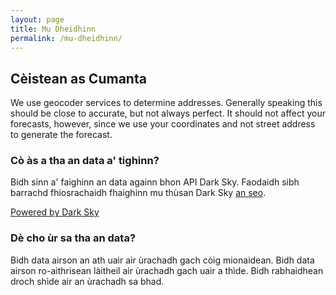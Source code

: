 ```yaml
---
layout: page
title: Mu Dheidhinn
permalink: /mu-dheidhinn/
---
```


## Cèistean as Cumanta

We use geocoder services to determine addresses. Generally speaking this should be close to accurate, but not always perfect. It should not affect your forecasts, however, since we use your coordinates and not street address to generate the forecast.

### Cò às a tha an data a' tighinn?

Bidh sinn a' faighinn an data againn bhon API Dark Sky. Faodaidh sibh barrachd fhiosrachaidh fhaighinn mu thùsan Dark Sky [an seo](https://darksky.net/dev/docs/sources).

[Powered by Dark Sky](https://darksky.net/poweredby/)

### Dè cho ùr sa tha an data?

Bidh data airson an ath uair air ùrachadh gach còig mionaidean. Bidh data airson ro-aithrisean làitheil air ùrachadh gach uair a thìde. Bidh rabhaidhean droch shìde air an ùrachadh sa bhad.
